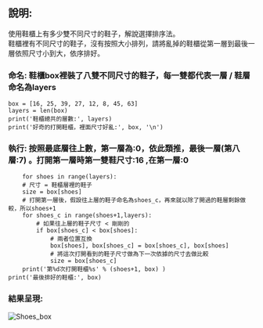 ## 說明:  
使用鞋櫃上有多少雙不同尺寸的鞋子，解說選擇排序法。  
鞋櫃裡有不同尺寸的鞋子，沒有按照大小排列，請將亂掉的鞋櫃從第一層到最後一層依照尺寸小到大，依序排好。

  
### 命名: 鞋櫃box裡裝了八雙不同尺寸的鞋子，每一雙都代表一層 / 鞋層命名為layers 
    box = [16, 25, 39, 27, 12, 8, 45, 63]
    layers = len(box)
    print('鞋櫃總共的層數:', layers)
    print('好奇的打開鞋櫃，裡面尺寸好亂:', box, '\n')

### 執行: 按照最底層往上數，第一層為:0，依此類推，最後一層(第八層:7) 。打開第一層時第一雙鞋尺寸:16 ,在第一層:0
        for shoes in range(layers):
        # 尺寸 = 鞋櫃層裡的鞋子
        size = box[shoes]
        # 打開第一層後，假設往上層的鞋子命名為shoes_c，再來就以除了開過的鞋層剩餘做較，所以shoes+1
        for shoes_c in range(shoes+1,layers):
            # 如果往上層的鞋子尺寸 < 剛剛的
            if box[shoes_c] < box[shoes]:
                # 兩者位置互換
                box[shoes], box[shoes_c] = box[shoes_c], box[shoes]
                # 將這次打開看到的鞋子尺寸做為下一次依據的尺寸去做比較
                size = box[shoes_c]
        print('第%d次打開鞋櫃%s' % (shoes+1, box) )
    print('最後排好的鞋櫃:', box)
    
### 結果呈現:
![Shoes_box](https://user-images.githubusercontent.com/70878758/129519426-33207c31-1638-4eae-a04c-5d0fe50b443c.png)
